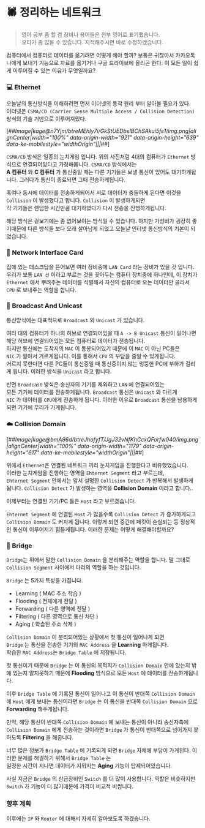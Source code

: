 # :spider: 정리하는 네트워크

> 영어 공부 좀 할 겸 장비나 용어들은 전부 영어로 표기했습니다.  
> 오타가 좀 많을 수 있습니다. 지적해주시면 바로 수정하겠습니다.

컴퓨터에서 컴퓨터로 데이터를 옮기려면 어떻게 해야 할까? 보통은 귀찮아서 카카오톡 나에게 보내기 기능으로 자료를 옮기거나 구글 드라이브에 올리곤 한다. 이 모든 일이 쉽게 이루어질 수 있는 이유가 무엇일까요?

### :computer: Ethernet

오늘날의 통신방식을 이해하려면 먼저 이더넷의 동작 원리 부터 알아볼 필요가 있다.  
이더넷은 `CSMA/CD (Carrier Sense Multiple Access / Collision Detection)` 방식의 기술 기반으로 이루어져있다.

[##_Image|kage@n7Yjm/btreMEhIy7i/GkStUEDbsIBChSAkui5fs1/img.png|alignCenter|width="100%" data-origin-width="921" data-origin-height="639" data-ke-mobilestyle="widthOrigin"|||_##]

  
`CSMA/CD` 방식은 일종의 눈치게임 입니다. 위의 사진처럼 4대의 컴퓨터가 `Ethernet` 방식으로 연결되어있다고 가정해봅니다. `CSMA/CD` 방식에서는  
**A 컴퓨터** 와 **C 컴퓨터** 가 통신중일 때는 다른 기기들은 보낼 통신이 있어도 대기하게됩니다. 그러다가 통신이 종료되면 그때 전송하게됩니다.

혹여나 동시에 데이터를 전송하게되어서 서로 데이터가 충돌하게 된다면 이것을  
`Collision` 이 발생했다고 합니다. `Collision` 이 발생하게되면  
각 기기들은 랜덤한 시간만큼 대기하였다가 다시 전송을 진행하게됩니다.

해당 방식은 겉보기에는 좀 없어보이는 방식일 수 있습니다. 하지만 가성비가 굉장히 좋기때문에 다른 방식들 보다 오래 살아남게 되었고 오늘날 인터넷 통신방식의 기본이 되었습니다.

### :apple: Network Interface Card

집에 있는 데스크탑을 뜯어보면 여러 장비중에 `LAN Card` 라는 장비가 있을 것 입니다. 우리가 보통 `LAN 선` 이라고 부르는 것을 꽂아두는 컴퓨터 장치중에 하나인데, 이 장치가 `Ethernet` 에서 뿌려주는 데이터를 식별해서 자신의 컴퓨터로 오는 데이터만 골라서 `CPU` 로 보내주는 역할을 합니다.

### :banana: Broadcast And Unicast

통신방식에는 대표적으로 `Broadcast` 와 `Unicast` 가 있습니다.

여러 대의 컴퓨터가 하나의 허브로 연결되어있을 때 `A -> B Unicast` 통신이 일어나면 해당 허브에 연결되어있는 모든 컴퓨터로 데이터가 전송됩니다.  
하지만 통신에는 도착지의 `MAC` 이 동봉되어있기 때문에 이 `MAC` 이 아닌 PC들은  
`NIC` 가 알아서 거르게됩니다. 이를 통해서 `CPU` 의 부담을 줄일 수 있게됩니다.  
거르지 못한다면 다른 PC들이 통신중일 때 통신중이지 않는 엉뚱한 PC에 부하가 걸리게 됩니다. 이러한 방식을 `Unicast` 라고 합니다.

반면 `Broadcast` 방식은 송신자의 기기를 제외하고 `LAN` 에 연결되어있는  
모든 기기에 데이터를 전송하게됩니다. `Broadcast` 통신은 `Unicast` 와 다르게  
`NIC` 가 데이터를 `CPU`에게 전송하게 됩니다. 이러한 이유로 `Broadcast` 통신을 남용하게되면 기기에 무리가 가게됩니다.

### :cloud: Collision Domain

[##_Image|kage@bmA96d/btreJhofyfT/JgJ32vNfKhCcxQForfw040/img.png|alignCenter|width="100%" data-origin-width="1179" data-origin-height="617" data-ke-mobilestyle="widthOrigin"|||_##]

  
위에서 `Ethernet`은 연결된 네트워크 끼리 눈치게임을 진행한다고 비유했었습니다.  
이러한 눈치게임을 진행하는 영역을 `Ehternet Segment` 라고 부르는데,  
`Ehternet Segment` 안에서는 앞서 설명한 `Collision Detect` 가 반복해서 발생하게 됩니다. `Collision Detect` 가 발생하는 영역을 **Collision Domain** 이라고 합니다..

이제부터는 연결된 기기/PC 들은 `Host` 라고 부르겠습니다.

`Ehternet Segment` 에 연결된 `Host` 가 많을수록 `Collision Detect` 가 증가하게되고 `Collision Domain` 도 커지게 됩니다. 이렇게 되면 중간에 패킷이 손실되는 등 정상적인 통신이 이루어지기 힘들게됩니다. 이러한 문제는 어떻게 해결해야할까요?

### :candy: Bridge

`Bridge`는 위에서 말한 `Collision Domain` 을 분리해주는 역할을 합니다. 말 그대로 `Collision Segment` 사이에서 다리의 역할을 하는 것입니다.

`Bridge` 는 5가지 특성을 가집니다.

-   Learning ( MAC 주소 학습 )
-   Flooding ( 전체에게 전달 )
-   Forwarding ( 다른 영역에 전달 )
-   Filtering ( 다른 영역으로 통신 차단 )
-   Aging ( 학습된 주소 삭제 )

`Collision Domain` 이 분리되어있는 상황에서 첫 통신이 일어나게 되면  
`Bridge` 는 통신을 전송한 기기의 `MAC Address` 을 **Learning** 하게됩니다.  
학습한 `MAC Address`는 `Bridge Table` 에 저장됩니다.

첫 통신이기 때문에 `Bridge` 는 이 통신의 목적지가 `Collision Domain` 안에 있는지 밖에 있는지 알지못하기 때문에 **Flooding** 방식으로 모든 `Host` 에 데이터를 전송하게됩니다.

이후 `Bridge Table` 에 기록된 통신이 일어나고 이 통신이 반대쪽 `Collision Domain` 에 `Host` 에게 보내는 통신이라면 `Bridge` 는 이 통신을 반대쪽 `Collision Domain` 으로 **Forwarding** 해주게됩니다.

만약, 해당 통신이 반대쪽 `Collision Domain` 에 보내는 통신이 아니라 송신자측에 `Collision Domain` 에게 전송하는 것이라면 `Bridge` 가 통신이 반대쪽으로 넘어가지 못하도록 **Filtering** 을 해줍니다.

너무 많은 정보가 `Bridge Table` 에 기록되게 되면 `Bridge` 자체에 부담이 가게된다. 이러한 문제를 해결하기 위해서 `Bridge Table` 는  
일정한 시간이 지나면 데이터가 지워지는 **Aging** 기능이 탑제되어있습니다.

사실 지금은 `Bridge` 의 상급장비인 `Switch` 를 더 많이 사용합니다. 역할은 비슷하지만 `Switch` 가 기능이 더 많기때문에 가격이 비교적 비쌉니다.

### 향후 계획

이후에는 `IP` 와 `Router` 에 대해서 자세히 알아보도록 하겠습니다.